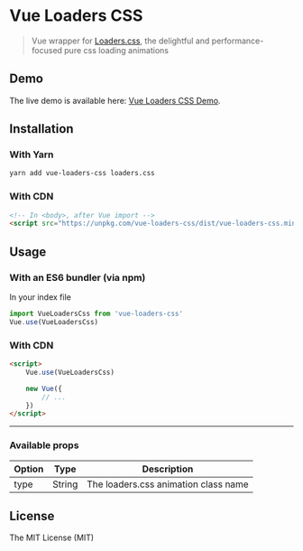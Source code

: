 # Vue Loaders CSS

> Vue wrapper for [Loaders.css](https://connoratherton.com/loaders), the delightful and performance-focused pure css loading animations

## Demo

The live demo is available here: [Vue Loaders CSS Demo](http://vue-loaders-css.surge.sh/).

## Installation

### With Yarn

```bash
yarn add vue-loaders-css loaders.css
```

### With CDN

```html
<!-- In <body>, after Vue import -->
<script src="https://unpkg.com/vue-loaders-css/dist/vue-loaders-css.min.js"></script>
```

## Usage

### With an ES6 bundler (via npm)

In your index file

```js
import VueLoadersCss from 'vue-loaders-css'
Vue.use(VueLoadersCss)
```

### With CDN

```html
<script>
    Vue.use(VueLoadersCss)

    new Vue({
        // ...
    })
</script>
```

---

### Available props

| Option     | Type    | Description   |
| ------------- |-------------| -----|
| type | String | The loaders.css animation class name|

## License

The MIT License (MIT)
